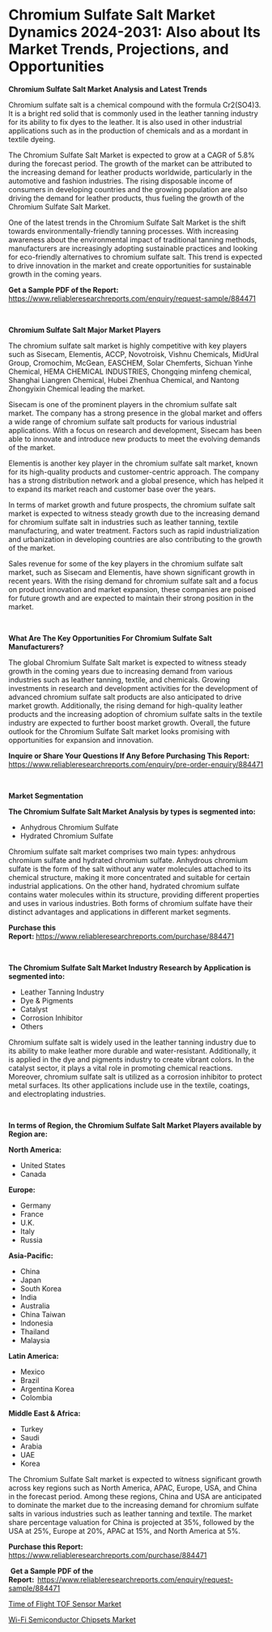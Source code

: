 <p><h1>Chromium Sulfate Salt Market Dynamics 2024-2031: Also about Its Market Trends, Projections, and Opportunities</h1></p><p><strong>Chromium Sulfate Salt Market Analysis and Latest Trends</strong></p>
<p><p>Chromium sulfate salt is a chemical compound with the formula Cr2(SO4)3. It is a bright red solid that is commonly used in the leather tanning industry for its ability to fix dyes to the leather. It is also used in other industrial applications such as in the production of chemicals and as a mordant in textile dyeing.</p><p>The Chromium Sulfate Salt Market is expected to grow at a CAGR of 5.8% during the forecast period. The growth of the market can be attributed to the increasing demand for leather products worldwide, particularly in the automotive and fashion industries. The rising disposable income of consumers in developing countries and the growing population are also driving the demand for leather products, thus fueling the growth of the Chromium Sulfate Salt Market.</p><p>One of the latest trends in the Chromium Sulfate Salt Market is the shift towards environmentally-friendly tanning processes. With increasing awareness about the environmental impact of traditional tanning methods, manufacturers are increasingly adopting sustainable practices and looking for eco-friendly alternatives to chromium sulfate salt. This trend is expected to drive innovation in the market and create opportunities for sustainable growth in the coming years.</p></p>
<p><strong>Get a Sample PDF of the Report:&nbsp;</strong> <a href="https://www.reliableresearchreports.com/enquiry/request-sample/884471">https://www.reliableresearchreports.com/enquiry/request-sample/884471</a></p>
<p>&nbsp;</p>
<p><strong>Chromium Sulfate Salt Major Market Players</strong></p>
<p><p>The chromium sulfate salt market is highly competitive with key players such as Sisecam, Elementis, ACCP, Novotroisk, Vishnu Chemicals, MidUral Group, Cromochim, McGean, EASCHEM, Solar Chemferts, Sichuan Yinhe Chemical, HEMA CHEMICAL INDUSTRIES, Chongqing minfeng chemical, Shanghai Liangren Chemical, Hubei Zhenhua Chemical, and Nantong Zhongyixin Chemical leading the market.</p><p>Sisecam is one of the prominent players in the chromium sulfate salt market. The company has a strong presence in the global market and offers a wide range of chromium sulfate salt products for various industrial applications. With a focus on research and development, Sisecam has been able to innovate and introduce new products to meet the evolving demands of the market.</p><p>Elementis is another key player in the chromium sulfate salt market, known for its high-quality products and customer-centric approach. The company has a strong distribution network and a global presence, which has helped it to expand its market reach and customer base over the years.</p><p>In terms of market growth and future prospects, the chromium sulfate salt market is expected to witness steady growth due to the increasing demand for chromium sulfate salt in industries such as leather tanning, textile manufacturing, and water treatment. Factors such as rapid industrialization and urbanization in developing countries are also contributing to the growth of the market.</p><p>Sales revenue for some of the key players in the chromium sulfate salt market, such as Sisecam and Elementis, have shown significant growth in recent years. With the rising demand for chromium sulfate salt and a focus on product innovation and market expansion, these companies are poised for future growth and are expected to maintain their strong position in the market.</p></p>
<p>&nbsp;</p>
<p><strong>What Are The Key Opportunities For Chromium Sulfate Salt Manufacturers?</strong></p>
<p><p>The global Chromium Sulfate Salt market is expected to witness steady growth in the coming years due to increasing demand from various industries such as leather tanning, textile, and chemicals. Growing investments in research and development activities for the development of advanced chromium sulfate salt products are also anticipated to drive market growth. Additionally, the rising demand for high-quality leather products and the increasing adoption of chromium sulfate salts in the textile industry are expected to further boost market growth. Overall, the future outlook for the Chromium Sulfate Salt market looks promising with opportunities for expansion and innovation.</p></p>
<p><strong>Inquire or Share Your Questions If Any Before Purchasing This Report:</strong> <a href="https://www.reliableresearchreports.com/enquiry/pre-order-enquiry/884471">https://www.reliableresearchreports.com/enquiry/pre-order-enquiry/884471</a></p>
<p>&nbsp;</p>
<p><strong>Market Segmentation</strong></p>
<p><strong>The Chromium Sulfate Salt Market Analysis by types is segmented into:</strong></p>
<p><ul><li>Anhydrous Chromium Sulfate</li><li>Hydrated Chromium Sulfate</li></ul></p>
<p><p>Chromium sulfate salt market comprises two main types: anhydrous chromium sulfate and hydrated chromium sulfate. Anhydrous chromium sulfate is the form of the salt without any water molecules attached to its chemical structure, making it more concentrated and suitable for certain industrial applications. On the other hand, hydrated chromium sulfate contains water molecules within its structure, providing different properties and uses in various industries. Both forms of chromium sulfate have their distinct advantages and applications in different market segments.</p></p>
<p><strong>Purchase this Report:&nbsp;</strong><a href="https://www.reliableresearchreports.com/purchase/884471">https://www.reliableresearchreports.com/purchase/884471</a></p>
<p>&nbsp;</p>
<p><strong>The Chromium Sulfate Salt Market Industry Research by Application is segmented into:</strong></p>
<p><ul><li>Leather Tanning Industry</li><li>Dye & Pigments</li><li>Catalyst</li><li>Corrosion Inhibitor</li><li>Others</li></ul></p>
<p><p>Chromium sulfate salt is widely used in the leather tanning industry due to its ability to make leather more durable and water-resistant. Additionally, it is applied in the dye and pigments industry to create vibrant colors. In the catalyst sector, it plays a vital role in promoting chemical reactions. Moreover, chromium sulfate salt is utilized as a corrosion inhibitor to protect metal surfaces. Its other applications include use in the textile, coatings, and electroplating industries.</p></p>
<p>&nbsp;</p>
<p><strong>In terms of Region, the Chromium Sulfate Salt Market Players available by Region are:</strong></p>
<p>
    <p> <strong> North America: </strong>
        <ul>
            <li>United States</li>
            <li>Canada</li>
        </ul>
        </p> 
    <p> <strong> Europe: </strong>
        <ul>
            <li>Germany</li>
            <li>France</li>
            <li>U.K.</li>
            <li>Italy</li>
            <li>Russia</li>
        </ul>
        </p> 
    <p> <strong> Asia-Pacific: </strong>
        <ul>
            <li>China</li>
            <li>Japan</li>
            <li>South Korea</li>
            <li>India</li>
            <li>Australia</li>
            <li>China Taiwan</li>
            <li>Indonesia</li>
            <li>Thailand</li>
            <li>Malaysia</li>
        </ul>
        </p> 
    <p> <strong> Latin America: </strong>
        <ul>
            <li>Mexico</li>
            <li>Brazil</li>
            <li>Argentina Korea</li>
            <li>Colombia</li>
        </ul>
        </p> 
    <p> <strong> Middle East & Africa: </strong>
        <ul>
            <li>Turkey</li>
            <li>Saudi</li>
            <li>Arabia</li>
            <li>UAE</li>
            <li>Korea</li>
        </ul>
    </p>
    </p>
<p><p>The Chromium Sulfate Salt market is expected to witness significant growth across key regions such as North America, APAC, Europe, USA, and China in the forecast period. Among these regions, China and USA are anticipated to dominate the market due to the increasing demand for chromium sulfate salts in various industries such as leather tanning and textile. The market share percentage valuation for China is projected at 35%, followed by the USA at 25%, Europe at 20%, APAC at 15%, and North America at 5%.</p></p>
<p><strong>Purchase this Report: </strong><a href="https://www.reliableresearchreports.com/purchase/884471">https://www.reliableresearchreports.com/purchase/884471</a></p>
<p>&nbsp;<strong>Get a Sample PDF of the Report:&nbsp;&nbsp;</strong><a href="https://www.reliableresearchreports.com/enquiry/request-sample/884471">https://www.reliableresearchreports.com/enquiry/request-sample/884471</a></p>
<p><strong></strong></p>
<p><p><a href="https://view.publitas.com/reportprime-1/time-of-flight-tof-sensor-market-research-report-provides-critical-insights-that-can-help-shape-business-development-and-investment-strategies/">Time of Flight TOF Sensor Market</a></p><p><a href="https://carnation-joke-41f.notion.site/Wi-Fi-Semiconductor-Chipsets-Market-Size-Growing-and-Forecasted-for-period-from-2024-2031-and-prov-c6ab6bfdfe2a4e759cd6c302c674180d">Wi-Fi Semiconductor Chipsets Market</a></p></p>